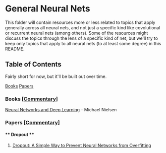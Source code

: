 # General Neural Nets 

This folder will contain resources more or less related to topics that apply generally across all neural nets, and not just a specific kind like covolutional or recurrent neural nets (among others). Some of the resources might discuss the topics through the lens of a specific kind of net, but we'll try to keep only topics that apply to all neural nets (to at least some degree) in this README.  

## Table of Contents

Fairly short for now, but it'll be built out over time. 

[Books](#books)
[Papers](#papers)

### Books [[Commentary](books_commentary)]

[Neural Networks and Deep Learning](http://neuralnetworksanddeeplearning.com/) - Michael Nielsen

### Papers [[Commentary](papers_commentary)]

#### ** Dropout ** 

1. [Dropout:  A Simple Way to Prevent Neural Networks from Overfitting](http://jmlr.org/papers/volume15/srivastava14a/srivastava14a.pdf)   

